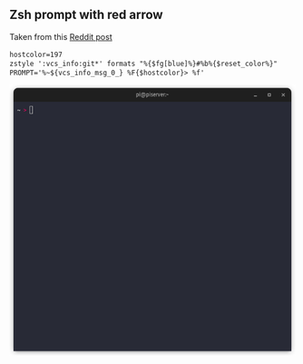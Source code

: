 ## Zsh prompt with red arrow

Taken from this [Reddit post](https://www.reddit.com/r/unixporn/comments/5vke7s/osx_iterm2_tmux_vim/)
```
hostcolor=197
zstyle ':vcs_info:git*' formats "%{$fg[blue]%}#%b%{$reset_color%}"
PROMPT='%~${vcs_info_msg_0_} %F{$hostcolor}> %f'
```

![img](./screenshots/zsh_prompt.png)
